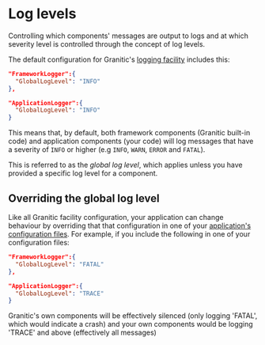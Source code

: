 # Log levels

Controlling which components' messages are output to logs and at which severity level is controlled through the
concept of log levels.

The default configuration for Granitic's [logging facility](fac-logger.md) includes this:

```json
"FrameworkLogger":{
  "GlobalLogLevel": "INFO"
},

"ApplicationLogger":{
  "GlobalLogLevel": "INFO"
}
```

This means that, by default, both framework components (Granitic built-in code) and application components (your code)
will log messages that have a severity of `INFO` or higher (e.g `INFO`, `WARN`, `ERROR` and `FATAL`).

This is referred to as the _global log level_, which applies unless you have provided a specific log level for a 
component.

## Overriding the global log level

Like all Granitic facility configuration, your application can change behaviour by overriding that that configuration
in one of your [application's configuration files](cfg-files.md). For example, if you include the following in one
of your configuration files:

```json
"FrameworkLogger":{
  "GlobalLogLevel": "FATAL"
},

"ApplicationLogger":{
  "GlobalLogLevel": "TRACE"
}
```

Granitic's own components will be effectively silenced (only logging 'FATAL', which would indicate a crash) and your
own components would be logging 'TRACE' and above (effectively all messages)